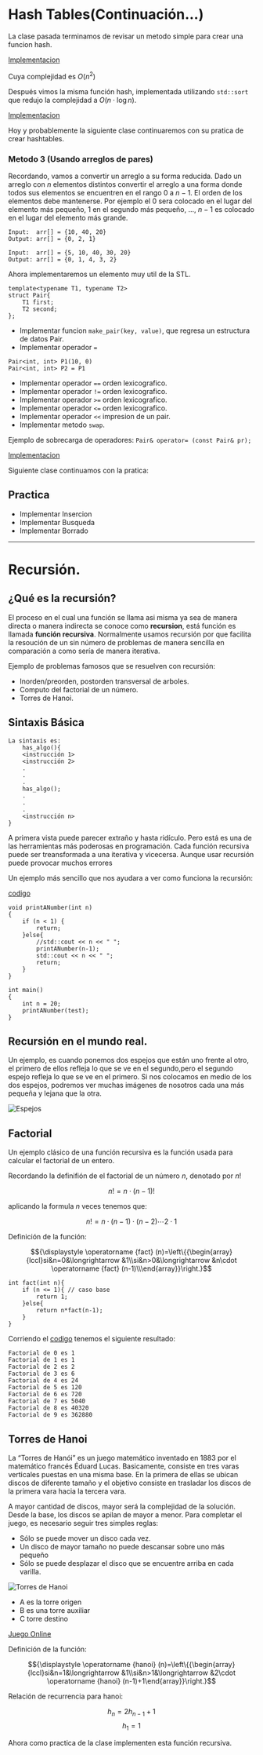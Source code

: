 # Hash Tables(Continuación...)

La clase pasada terminamos de revisar un metodo simple para crear una funcion hash.

[Implementacion](./codigos/clase_09_practica_01.cpp)

Cuya complejidad es $O(n^2)$

Después vimos la misma función hash, implementada utilizando `std::sort` que redujo la complejidad a $O(n\cdot \log{n})$.

[Implementacion](./codigos/clase_09_practica_02.cpp)

Hoy y probablemente la siguiente clase continuaremos con su pratica de crear hashtables.

### Metodo 3 (Usando arreglos de pares)

Recordando, vamos a convertir un arreglo a su forma reducida.
Dado un arreglo con $n$ elementos distintos convertir el arreglo a una forma donde todos sus elementos se encuentren en el rango $0$ a $n-1$. El orden de los elementos debe mantenerse. Por ejemplo el $0$ sera colocado en el lugar del elemento más pequeño, 1 en el segundo más pequeño, ..., $n-1$ es colocado en el lugar del elemento más grande.

```
Input:  arr[] = {10, 40, 20}
Output: arr[] = {0, 2, 1}

Input:  arr[] = {5, 10, 40, 30, 20}
Output: arr[] = {0, 1, 4, 3, 2}
```
Ahora implementaremos un elemento muy util de la STL.
```
template<typename T1, typename T2> 
struct Pair{
    T1 first;
    T2 second;
};
```
- Implementar funcion `make_pair(key, value)`, que regresa un estructura de datos Pair.
- Implementar operador `=`
```
Pair<int, int> P1(10, 0)
Pair<int, int> P2 = P1
```
- Implementar operador `==` orden lexicografico.
- Implementar operador `!=`  orden lexicografico.
- Implementar operador `>=` orden lexicografico.
- Implementar operador `<=` orden lexicografico.
- Implementar operador `<<` impresion de un pair.
- Implementar metodo `swap`.

Ejemplo de sobrecarga de operadores:
`Pair& operator= (const Pair& pr);`

[Implementacion](./codigos/clase_10_ejemplo_00/main.cpp)

Siguiente clase continuamos con la pratica:
## Practica

- Implementar Insercion
- Implementar Busqueda
- Implementar Borrado

---

# Recursión.

## ¿Qué es la recursión?

El proceso en el cual una función se llama asi misma ya sea de manera directa o manera indirecta se conoce como **recursion**, está función  es llamada **función recursiva**. Normalmente usamos recursión por que facilita la resoución de un sin número de problemas de manera sencilla en comparación a como sería de manera iterativa.

Ejemplo de problemas famosos que se resuelven con recursión:

- Inorden/preorden, postorden transversal de arboles.
- Computo del factorial de un número.
- Torres de Hanoi.


## Sintaxis Básica

```
La sintaxis es:
    has_algo(){
    <instrucción 1>
    <instrucción 2>
    .
    .
    .
    has_algo();
    .
    .
    .
    <instrucción n>
}
```
A primera vista puede parecer extra&ntilde;o y hasta rid&iacute;culo. Pero está
es una de las herramientas más poderosas en programación. Cada función recursiva puede ser treansformada a una iterativa y vicecersa. Aunque usar recursión puede provocar muchos errores

Un ejemplo más sencillo que nos ayudara a ver como funciona la recursión:

[codigo](codigos/clase_10_practica_01.cpp)

```
void printANumber(int n) 
{ 
    if (n < 1) {
        return;
    }else{ 
        //std::cout << n << " "; 
        printANumber(n-1);
        std::cout << n << " "; 
        return;
    } 
} 
  
int main() 
{ 
    int n = 20; 
    printANumber(test); 
}
```


## Recursión en el mundo real.
Un ejemplo, es cuando ponemos dos espejos que están uno frente al otro, el primero de ellos refleja lo que se ve en el segundo,pero el segundo espejo refleja lo que se ve en el primero. Si nos colocamos en medio de los dos espejos, podremos ver muchas
imágenes de nosotros cada una más pequeña y lejana que la otra.

![Espejos](images/slide_13_01.jpg)


## Factorial

Un ejemplo clásico de una función recursiva es la función usada para calcular el factorial de un entero.

Recordando la definifión de el factorial de un número $n$, denotado por $n!$

$$n! = n \cdot (n-1)!$$

aplicando la formula $n$ veces tenemos que:

$$n! = n\cdot (n-1) \cdot (n-2) \cdots 2 \cdot 1$$

Definición de la función:

$${\displaystyle \operatorname {fact} (n)=\left\{{\begin{array}{lccl}si&n=0&\longrightarrow &1\\si&n>0&\longrightarrow &n\cdot \operatorname {fact} (n-1)\\\end{array}}\right.}$$


```
int fact(int n){
    if (n <= 1){ // caso base
        return 1;
    }else{
        return n*fact(n-1);    
    }
}
```
Corriendo el [codigo](codigos/clase_10_practica_01.cpp) tenemos el siguiente resultado:
```
Factorial de 0 es 1
Factorial de 1 es 1
Factorial de 2 es 2
Factorial de 3 es 6
Factorial de 4 es 24
Factorial de 5 es 120
Factorial de 6 es 720
Factorial de 7 es 5040
Factorial de 8 es 40320
Factorial de 9 es 362880
```


## Torres de Hanoi

La “Torres de Hanói” es un juego matemático inventado en 1883 por el matemático francés Éduard Lucas. Basicamente, consiste en tres varas verticales puestas en una misma base. En la primera de ellas se ubican  discos de diferente tamaño y el objetivo consiste en trasladar los discos de la primera vara hacia la tercera vara.

A mayor cantidad de discos, mayor será la complejidad de la solución. Desde la base, los discos se apilan de mayor a menor. Para completar el juego, es necesario seguir tres simples reglas:

- Sólo se puede mover un disco cada vez.
- Un disco de mayor tamaño no puede descansar sobre uno más pequeño
- Sólo se puede desplazar el disco que se encuentre arriba en cada varilla.

![Torres de Hanoi](images/torres-de-hanoi.png)

- A es la torre origen
- B es una torre auxiliar 
- C torre destino

[Juego Online](https://www.geogebra.org/m/NqyWJVra)


Definición de la función:

$${\displaystyle \operatorname {hanoi} (n)=\left\{{\begin{array}{lccl}si&n=1&\longrightarrow &1\\si&n>1&\longrightarrow &2\cdot \operatorname {hanoi} (n-1)+1\end{array}}\right.}$$

Relación de recurrencia para hanoi:

$${\displaystyle h_{n}=2h_{n-1}+1}$$
$${\displaystyle h_{1}=1}$$

Ahora como practica de la clase implementen esta función recursiva.
